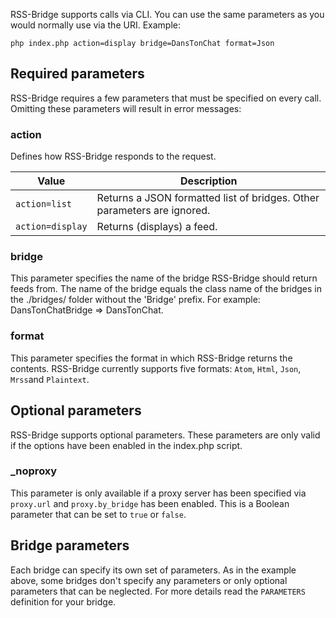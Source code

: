 RSS-Bridge supports calls via CLI. You can use the same parameters as you would normally use via the URI. Example:

`php index.php action=display bridge=DansTonChat format=Json`

## Required parameters

RSS-Bridge requires a few parameters that must be specified on every call. Omitting these parameters will result in error messages:

### action

Defines how RSS-Bridge responds to the request.

Value | Description
----- | -----------
`action=list` | Returns a JSON formatted list of bridges. Other parameters are ignored.
`action=display` | Returns (displays) a feed.

### bridge

This parameter specifies the name of the bridge RSS-Bridge should return feeds from. The name of the bridge equals the class name of the bridges in the ./bridges/ folder without the 'Bridge' prefix. For example: DansTonChatBridge => DansTonChat.

### format

This parameter specifies the format in which RSS-Bridge returns the contents. RSS-Bridge currently supports five formats: `Atom`, `Html`, `Json`, `Mrss`and `Plaintext`.

## Optional parameters

RSS-Bridge supports optional parameters. These parameters are only valid if the options have been enabled in the index.php script.

### \_noproxy

This parameter is only available if a proxy server has been specified via `proxy.url` and `proxy.by_bridge` has been enabled. This is a Boolean parameter that can be set to `true` or `false`.

## Bridge parameters

Each bridge can specify its own set of parameters. As in the example above, some bridges don't specify any parameters or only optional parameters that can be neglected. For more details read the `PARAMETERS` definition for your bridge.